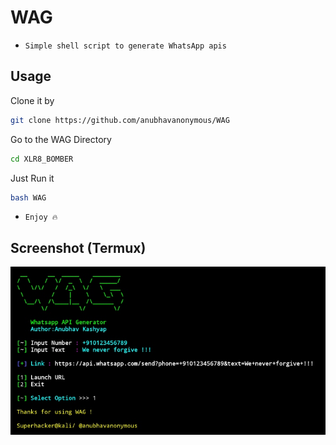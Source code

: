 # WAG
* `Simple shell script to generate WhatsApp apis`


## Usage
Clone it by
```bash
git clone https://github.com/anubhavanonymous/WAG
```
Go to the WAG Directory
```bash
cd XLR8_BOMBER
```
Just Run it
```bash
bash WAG
```

* `Enjoy 🔥`

## Screenshot (Termux)

<img src="IMG_20210318_152422.jpg"><br>
